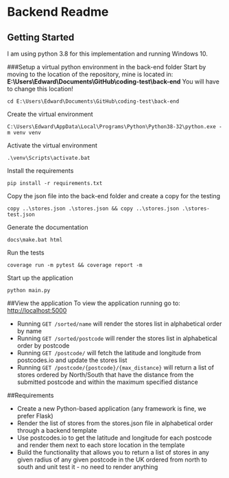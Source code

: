 # Backend Readme
## Getting Started
I am using python 3.8 for this implementation and running Windows 10.

###Setup a virtual python environment in the back-end folder
Start by moving to the location of the repository, mine is located in: **E:\Users\Edward\Documents\GitHub\coding-test\back-end** You will have to change this location!
```
cd E:\Users\Edward\Documents\GitHub\coding-test\back-end
```
Create the virtual environment
```
C:\Users\Edward\AppData\Local\Programs\Python\Python38-32\python.exe -m venv venv
```
Activate the virtual environment
```
.\venv\Scripts\activate.bat
```
Install the requirements
```
pip install -r requirements.txt
```
Copy the json file into the back-end folder and create a copy for the testing
```
copy ..\stores.json .\stores.json && copy ..\stores.json .\stores-test.json
```
Generate the documentation
```
docs\make.bat html
```
Run the tests
```
coverage run -m pytest && coverage report -m
```
Start up the application
```
python main.py
```
##View the application
To view the application running go to: [http://localhost:5000](http://localhost:5000)
- Running `GET /sorted/name` will render the stores list in alphabetical order by name
- Running `GET /sorted/postcode` will render the stores list in alphabetical order by postcode
- Running `GET /postcode/` will fetch the latitude and longitude from postcodes.io and update the stores list
- Running `GET /postcode/{postcode}/{max_distance}` will return a list of stores ordered by North/South that have the distance from the submitted postcode and within the maximum specified distance


##Requirements
- Create a new Python-based application (any framework is fine, we prefer Flask)
- Render the list of stores from the stores.json file in alphabetical order through a backend template
- Use postcodes.io to get the latitude and longitude for each postcode and render them next to each store location in the template
- Build the functionality that allows you to return a list of stores in any given radius of any given postcode in the UK ordered from north to south and unit test it - no need to render anything